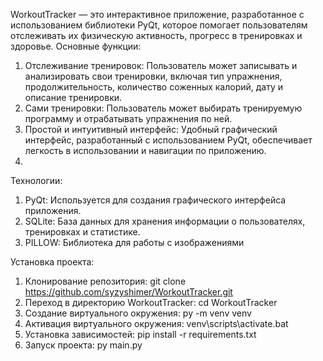 WorkoutTracker  — это интерактивное приложение, разработанное с использованием библиотеки PyQt, которое помогает пользователям отслеживать их физическую активность, прогресс в тренировках и здоровье. 
Основные функции:
1. Отслеживание тренировок: Пользователь может записывать и анализировать свои тренировки, включая тип упражнения, продолжительность, количество соженных калорий, дату и описание тренировки.
2. Сами тренировки: Пользователь может выбирать тренируемую программу и отрабатывать упражнения по ней.
3. Простой и интуитивный интерфейс: Удобный графический интерфейс, разработанный с использованием PyQt, обеспечивает легкость в использовании и навигации по приложению.
4. 
Технологии:
1. PyQt: Используется для создания графического интерфейса приложения.
2. SQLite: База данных для хранения информации о пользователях, тренировках и статистике.
3. PILLOW: Библиотека для работы с изображениями


Установка проекта:
1. Клонирование репозитория: git clone https://github.com/syzyshimer/WorkoutTracker.git
2. Переход в директорию WorkoutTracker: cd WorkoutTracker
3. Создание виртуального окружения: py -m venv venv
4. Активация виртуального окружения: venv\scripts\activate.bat
5. Установка зависимостей: pip install -r requirements.txt
6. Запуск проекта: py main.py

